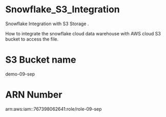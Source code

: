 # Snowflake_S3_Integration

Snowflake Integration with S3 Storage .

How to integrate the snowflake cloud data warehouse with AWS cloud S3 bucket to access the file.

# S3 Bucket name 
demo-09-sep


# ARN Number
arn:aws:iam::767398062641:role/role-09-sep


